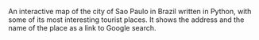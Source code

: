 An interactive map of the city of Sao Paulo in Brazil written in Python, with some of its most interesting tourist places. It shows the address and the name of the place as a link to Google search.
